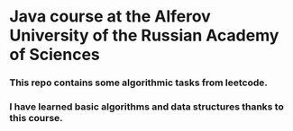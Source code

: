# Java course at the Alferov University of the Russian Academy of Sciences

### This repo contains some algorithmic tasks from leetcode.
### I have learned basic algorithms and data structures thanks to this course.
